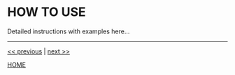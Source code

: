 # HOW TO USE

Detailed instructions with examples here...


---

[<< previous](install.md) | [next >>](./../../CONTRIBUTING.md)

[HOME](./../../README.md)
